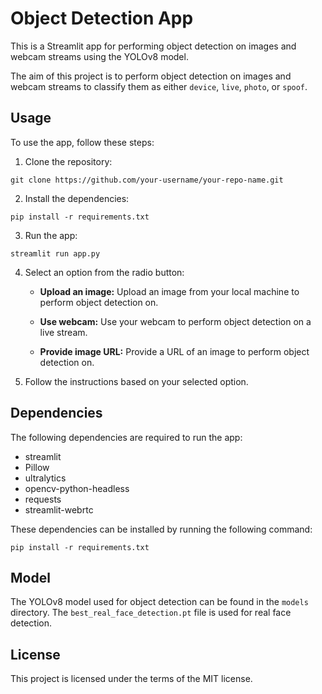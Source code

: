 # Object Detection App

This is a Streamlit app for performing object detection on images and webcam streams using the YOLOv8 model.

The aim of this project is to perform object detection on images and webcam streams to classify them as either `device`, `live`, `photo`, or `spoof`.

## Usage

To use the app, follow these steps:

1. Clone the repository: 
```consol
git clone https://github.com/your-username/your-repo-name.git
```
2. Install the dependencies:

```consol
pip install -r requirements.txt
```
3. Run the app:
```consol
streamlit run app.py
```
4. Select an option from the radio button:

    - **Upload an image:** Upload an image from your local machine to perform object detection on.

    - **Use webcam:** Use your webcam to perform object detection on a live stream.

    - **Provide image URL:** Provide a URL of an image to perform object detection on.

5. Follow the instructions based on your selected option.


## Dependencies

The following dependencies are required to run the app:

- streamlit
- Pillow
- ultralytics
- opencv-python-headless
- requests
- streamlit-webrtc

These dependencies can be installed by running the following command:

```consol
pip install -r requirements.txt
```


## Model

The YOLOv8 model used for object detection can be found in the `models` directory. The `best_real_face_detection.pt` file is used for real face detection.

## License

This project is licensed under the terms of the MIT license.


